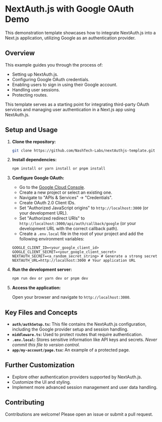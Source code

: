 # NextAuth.js with Google OAuth Demo

This demonstration template showcases how to integrate NextAuth.js into a Next.js application, utilizing Google as an authentication provider.

## Overview

This example guides you through the process of:

*   Setting up NextAuth.js.
*   Configuring Google OAuth credentials.
*   Enabling users to sign in using their Google account.
*   Handling user sessions.
*   Protecting routes.

This template serves as a starting point for integrating third-party OAuth services and managing user authentication in a Next.js app using NextAuth.js.

## Setup and Usage

1.  **Clone the repository:**

    ```bash
    git clone https://github.com/NashTech-Labs/nextAuthjs-template.git
    ```

2.  **Install dependencies:**

    ```bash
    npm install or yarn install or pnpm install
    ```

3.  **Configure Google OAuth:**

    *   Go to the [Google Cloud Console](https://console.cloud.google.com/).
    *   Create a new project or select an existing one.
    *   Navigate to "APIs & Services" -> "Credentials".
    *   Create OAuth 2.0 Client IDs.
    *   Set "Authorized JavaScript origins" to `http://localhost:3000` (or your development URL).
    *   Set "Authorized redirect URIs" to `http://localhost:3000/api/auth/callback/google` (or your development URL with the correct callback path).
    *   Create a `.env.local` file in the root of your project and add the following environment variables:

    ```
    GOOGLE_CLIENT_ID=<your_google_client_id>
    GOOGLE_CLIENT_SECRET=<your_google_client_secret>
    NEXTAUTH_SECRET=<a_random_secret_string> # Generate a strong secret
    NEXTAUTH_URL=http://localhost:3000 # Your application URL
    ```

4.  **Run the development server:**

    ```bash
    npm run dev or yarn dev or pnpm dev
    ```

5.  **Access the application:**

    Open your browser and navigate to `http://localhost:3000`.

## Key Files and Concepts

*   **`auth/authSetup.ts`:** This file contains the NextAuth.js configuration, including the Google provider setup and session handling.
*   **`middleware.ts`:** Used to protect routes that require authentication.
*   **`.env.local`:** Stores sensitive information like API keys and secrets. *Never commit this file to version control.*
*   **`app/my-account/page.tsx`:** An example of a protected page.

## Further Customization

*   Explore other authentication providers supported by NextAuth.js.
*   Customize the UI and styling.
*   Implement more advanced session management and user data handling.

## Contributing

Contributions are welcome! Please open an issue or submit a pull request.